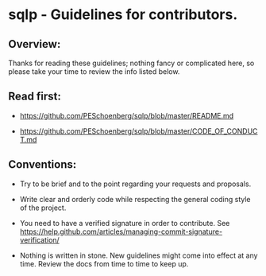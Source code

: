 # sqlp - Guidelines for contributors.


## Overview:

Thanks for reading these guidelines; nothing fancy or complicated here, so
please take your time to review the info listed below. 


## Read first:

* https://github.com/PESchoenberg/sqlp/blob/master/README.md

* https://github.com/PESchoenberg/sqlp/blob/master/CODE_OF_CONDUCT.md


## Conventions:

* Try to be brief and to the point regarding your requests and proposals.

* Write clear and orderly code while respecting the general coding style of the
project.

* You need to have a verified signature in order to contribute. See
https://help.github.com/articles/managing-commit-signature-verification/

* Nothing is written in stone. New guidelines might come into effect at any
time. Review the docs from time to time to keep up.


